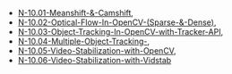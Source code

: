  * [N-10.01-Meanshift-&-Camshift](https://paulsudarshan.github.io/opencv-notes/10.-Object-Tracking/N-10.01-Meanshift-&-Camshift.html),
 * [N-10.02-Optical-Flow-In-OpenCV-(Sparse-&-Dense)](https://paulsudarshan.github.io/opencv-notes/10.-Object-Tracking/N-10.02-Optical-Flow-In-OpenCV-(Sparse-&-Dense).html),
 * [N-10.03-Object-Tracking-In-OpenCV-with-Tracker-API](https://paulsudarshan.github.io/opencv-notes/10.-Object-Tracking/N-10.03-Object-Tracking-In-OpenCV-with-Tracker-API.html),
 * [N-10.04-Multiple-Object-Tracking-](https://paulsudarshan.github.io/opencv-notes/10.-Object-Tracking/N-10.04-Multiple-Object-Tracking-.html),
 * [N-10.05-Video-Stabilization-with-OpenCV](https://paulsudarshan.github.io/opencv-notes/10.-Object-Tracking/N-10.05-Video-Stabilization-with-OpenCV.html),
 * [N-10.06-Video-Stabilization-with-Vidstab](https://paulsudarshan.github.io/opencv-notes/10.-Object-Tracking/N-10.06-Video-Stabilization-with-Vidstab.html)